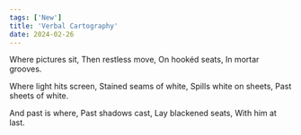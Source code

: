 ```yaml
---
tags: ['New']
title: 'Verbal Cartography'
date: 2024-02-26
---
```


Where pictures sit,
Then restless move,
On hookéd seats,
In mortar grooves.

Where light hits screen,
Stained seams of white,
Spills white on sheets,
Past sheets of white.

And past is where,
Past shadows cast,
Lay blackened seats,
With him at last.
